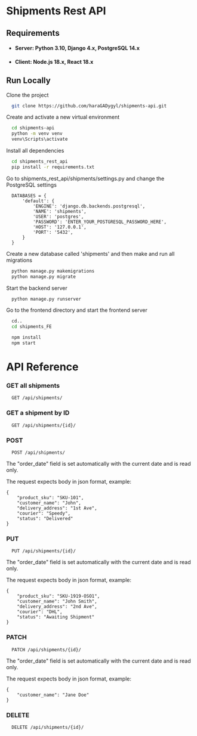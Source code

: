 # Shipments Rest API

## Requirements

- #### Server: Python 3.10, Django 4.x, PostgreSQL 14.x
- #### Client: Node.js 18.x, React 18.x

## Run Locally

Clone the project

```bash
  git clone https://github.com/haraGADygyl/shipments-api.git
```

Create and activate a new virtual environment

```bash
  cd shipments-api
  python -m venv venv
  venv\Scripts\activate
```

Install all dependencies

```bash
  cd shipments_rest_api
  pip install -r requirements.txt
```

Go to shipments_rest_api/shipments/settings.py and change the PostgreSQL settings

```
  DATABASES = {
      'default': {
          'ENGINE': 'django.db.backends.postgresql',
          'NAME': 'shipments',
          'USER': 'postgres',
          'PASSWORD': 'ENTER_YOUR_POSTGRESQL_PASSWORD_HERE',
          'HOST': '127.0.0.1',
          'PORT': '5432',
      }
  }
```

Create a new database called 'shipments' and then make and run all migrations

```bash
  python manage.py makemigrations
  python manage.py migrate
```

Start the backend server

```bash
  python manage.py runserver
```

Go to the frontend directory and start the frontend server

```bash
  cd..
  cd shipments_FE
```

```bash
  npm install
  npm start
```

# API Reference

### GET all shipments

```
  GET /api/shipments/
```

### GET a shipment by ID

```
  GET /api/shipments/{id}/
```

### POST

```
  POST /api/shipments/
```

The "order_date" field is set automatically with the current date and is read only.

The request expects body in json format, example:

```
{
    "product_sku": "SKU-101",
    "customer_name": "John",
    "delivery_address": "1st Ave",
    "courier": "Speedy",
    "status": "Delivered"
}
```

### PUT

```
  PUT /api/shipments/{id}/
```

The "order_date" field is set automatically with the current date and is read only.

The request expects body in json format, example:

```
{
    "product_sku": "SKU-1919-OSO1",
    "customer_name": "John Smith",
    "delivery_address": "2nd Ave",
    "courier": "DHL",
    "status": "Awaiting Shipment"
}
```

### PATCH

```
  PATCH /api/shipments/{id}/
```

The "order_date" field is set automatically with the current date and is read only.

The request expects body in json format, example:

```
{
    "customer_name": "Jane Doe"
}
```

### DELETE

```
  DELETE /api/shipments/{id}/
```
